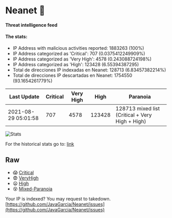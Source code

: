 # Neanet :hocho:
#### Threat intelligence feed
#### The stats:

- IP Address with malicious activities reported: 1883263 (100%)
- IP Address categorized as 'Critical':  707 (0.0375412249909%)
- IP Address categorized as 'Very High':  4578 (0.243088724198%)
- IP Address categorized as 'High':  123428 (6.55394387295)
- Total de direcciones IP indexadas en Neanet:  128713 (6.83457382214%)
- Total de direcciones IP descartadas en Neanet:  1754550 (93.1654261779%)

| Last Update | Critical | Very High | High | Paranoia |
| --- | --- | --- | --- | --- |
| 2021-08-29 05:01:58 | 707 | 4578 | 123428 | 128713 mixed list (Critical + Very High + High)|

![Stats](https://docs.google.com/spreadsheets/d/e/2PACX-1vSnaNMIXVabIpDJjufMlzH7poXnshF3mgd8Is1g9ytUEzVsP5my4Trn8f-xkoLLQ38xpL3HtmUexLo6/pubchart?oid=501124687&format=image)

For the historical stats go to: [link](/stats.csv)
## Raw
- :scream: [Critical](https://raw.githubusercontent.com/JavaGarcia/Neanet/master/blacklists/neanet_critical.txt)
- :fearful: [VeryHigh](https://raw.githubusercontent.com/JavaGarcia/Neanet/master/blacklists/neanet_veryHigh.txtt)
- :frowning: [High](https://raw.githubusercontent.com/JavaGarcia/Neanet/master/blacklists/neanet_high.txt)
- :dizzy_face: [Mixed-Paranoia](https://raw.githubusercontent.com/JavaGarcia/Neanet/master/blacklists/neanet_all.txt)


Your IP is indexed? You may request to takedown. [https://github.com/JavaGarcia/Neanet/issues](https://github.com/JavaGarcia/Neanet/issues)














































































































































































































































































































































































































































































































































































































































































































































































































































































































































































































































































































































































































































































































































































































































































































































































































































































































































































































































































































































































































































































































































































































































































































































































































































































































































































































































































































































































































































































































































































































































































































































































































































































































































































































































































































































































































































































































































































































































































































































































































































































































































































































































































































































































































































































































































































































































































































































































































































































































































































































































































































































































































































































































































































































































































































































































































































































































































































































































































































































































































































































































































































































































































































































































































































































































































































































































































































































































































































































































































































































































































































































































































































































































































































































































































































































































































































































































































































































































































































































































































































































































































































































































































































































































































































































































































































